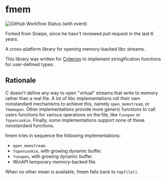 # fmem

![GitHub Workflow Status (with event)](https://img.shields.io/github/actions/workflow/status/kreijstal/fmem/cmake-multi-platform.yml?style=plastic&labelColor=blue)


Forked from Snaipe, since he hasn't reviewed pull request in the last 6 years.

A cross-platform library for opening memory-backed libc streams.

This library was written for [Criterion][criterion] to implement stringification functions for user-defined types.

## Rationale

C doesn't define any way to open "virtual" streams that write to memory rather than a real file. A lot of libc implementations roll their own nonstandard mechanisms to achieve this, namely `open_memstream`, or `fmemopen`. Other implementations provide more generic functions to call users functions for various operations on the file, like `funopen` or `fopencookie`. Finally, some implementations support none of these nonstandard functions.

fmem tries in sequence the following implementations:

* `open_memstream`.
* `fopencookie`, with growing dynamic buffer.
* `funopen`, with growing dynamic buffer.
* WinAPI temporary memory-backed file.

When no other mean is available, fmem falls back to `tmpfile()`.

[criterion]: https://github.com/Snaipe/Criterion
